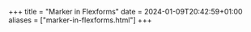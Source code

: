 +++
title = "Marker in Flexforms"
date = 2024-01-09T20:42:59+01:00
aliases = ["marker-in-flexforms.html"]
+++
